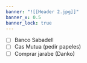 ```yaml
---
banner: "![[Header 2.jpg]]"
banner_x: 0.5
banner_lock: true
---
```

- [ ] Banco Sabadell 
- [ ] Cas Mutua (pedir papeles) 
- [ ] Comprar jarabe (Danko)